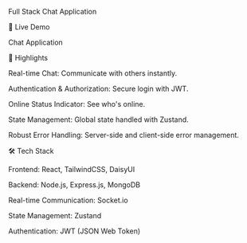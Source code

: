 Full Stack Chat Application

🔗 Live Demo

Chat Application

🚀 Highlights

Real-time Chat: Communicate with others instantly.

Authentication & Authorization: Secure login with JWT.

Online Status Indicator: See who's online.

State Management: Global state handled with Zustand.

Robust Error Handling: Server-side and client-side error management.

🛠️ Tech Stack

Frontend: React, TailwindCSS, DaisyUI

Backend: Node.js, Express.js, MongoDB

Real-time Communication: Socket.io

State Management: Zustand

Authentication: JWT (JSON Web Token)

